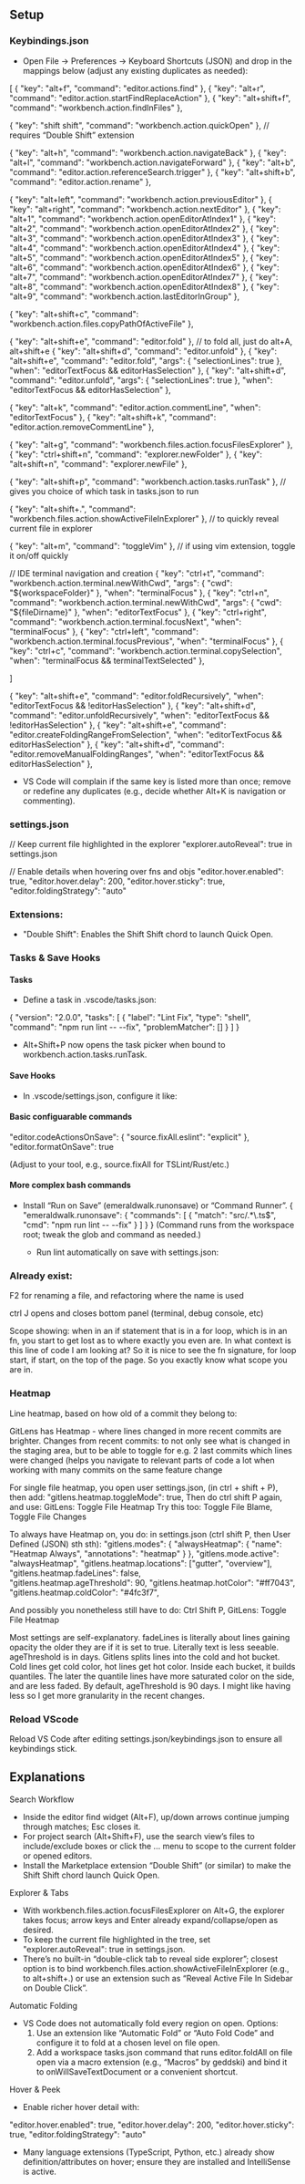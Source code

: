 




## Setup

### Keybindings.json

  - Open File → Preferences → Keyboard Shortcuts (JSON) and drop in the mappings below (adjust any existing
    duplicates as needed):

[
  { "key": "alt+f",           "command": "editor.actions.find" },
  { "key": "alt+r",     "command": "editor.action.startFindReplaceAction" },
  { "key": "alt+shift+f",     "command": "workbench.action.findInFiles" },

  { "key": "shift shift",     "command": "workbench.action.quickOpen" },               // requires “Double Shift” extension

  { "key": "alt+h",           "command": "workbench.action.navigateBack" },
  { "key": "alt+l",           "command": "workbench.action.navigateForward" },
  { "key": "alt+b",           "command": "editor.action.referenceSearch.trigger" },
  { "key": "alt+shift+b",     "command": "editor.action.rename" },

  { "key": "alt+left",        "command": "workbench.action.previousEditor" },
  { "key": "alt+right",       "command": "workbench.action.nextEditor" },
  { "key": "alt+1",           "command": "workbench.action.openEditorAtIndex1" },
  { "key": "alt+2",           "command": "workbench.action.openEditorAtIndex2" },
  { "key": "alt+3",           "command": "workbench.action.openEditorAtIndex3" },
  { "key": "alt+4",           "command": "workbench.action.openEditorAtIndex4" },
  { "key": "alt+5",           "command": "workbench.action.openEditorAtIndex5" },
  { "key": "alt+6",           "command": "workbench.action.openEditorAtIndex6" },
  { "key": "alt+7",           "command": "workbench.action.openEditorAtIndex7" },
  { "key": "alt+8",           "command": "workbench.action.openEditorAtIndex8" },
  { "key": "alt+9",           "command": "workbench.action.lastEditorInGroup" },

  { "key": "alt+shift+c",     "command": "workbench.action.files.copyPathOfActiveFile" },

  { "key": "alt+shift+e",           "command": "editor.fold" }, // to fold all, just do alt+A, alt+shift+e
  { "key": "alt+shift+d",           "command": "editor.unfold" },
  { "key": "alt+shift+e",           "command": "editor.fold",
    "args": { "selectionLines": true },      "when": "editorTextFocus && editorHasSelection"    },
  { "key": "alt+shift+d",           "command": "editor.unfold",
    "args": { "selectionLines": true },      "when": "editorTextFocus && editorHasSelection"    },

  { "key": "alt+k",           "command": "editor.action.commentLine", "when": "editorTextFocus" },
  { "key": "alt+shift+k",     "command": "editor.action.removeCommentLine" },

  { "key": "alt+g",           "command": "workbench.files.action.focusFilesExplorer" },
  { "key": "ctrl+shift+n",    "command": "explorer.newFolder" },
  { "key": "alt+shift+n",     "command": "explorer.newFile" },

  { "key": "alt+shift+p",     "command": "workbench.action.tasks.runTask" }, // gives you choice of which task in tasks.json to run

  { "key": "alt+shift+.",     "command": "workbench.files.action.showActiveFileInExplorer" },  // to quickly reveal current file in explorer 



  { "key": "alt+m", "command": "toggleVim" }, // if using vim extension, toggle it on/off quickly


  // IDE terminal navigation and creation
  {
    "key": "ctrl+t",
    "command": "workbench.action.terminal.newWithCwd",
    "args": {
      "cwd": "${workspaceFolder}"
    },
    "when": "terminalFocus"
  },
  {
    "key": "ctrl+n",
    "command": "workbench.action.terminal.newWithCwd",
    "args": {
      "cwd": "${fileDirname}"
    },
    "when": "editorTextFocus"
  },
  {
    "key": "ctrl+right",
    "command": "workbench.action.terminal.focusNext",
    "when": "terminalFocus"
  },
  {
    "key": "ctrl+left",
    "command": "workbench.action.terminal.focusPrevious",
    "when": "terminalFocus"
  },
  {
    "key": "ctrl+c",
    "command": "workbench.action.terminal.copySelection",
    "when": "terminalFocus && terminalTextSelected"
  },


]







  {
    "key": "alt+shift+e",
    "command": "editor.foldRecursively",
    "when": "editorTextFocus && !editorHasSelection"
  },
  {
    "key": "alt+shift+d",
    "command": "editor.unfoldRecursively",
    "when": "editorTextFocus && !editorHasSelection"
  },
  {
  "key": "alt+shift+e",
  "command": "editor.createFoldingRangeFromSelection",
  "when": "editorTextFocus && editorHasSelection"
  },
  {
    "key": "alt+shift+d",
    "command": "editor.removeManualFoldingRanges",
    "when": "editorTextFocus && editorHasSelection"
  },










  - VS Code will complain if the same key is listed more than once; remove or redefine any duplicates (e.g.,
    decide whether Alt+K is navigation or commenting).



### settings.json

// Keep current file highlighted in the explorer
"explorer.autoReveal": true in settings.json

// Enable details when hovering over fns and objs
"editor.hover.enabled": true,
"editor.hover.delay": 200,
"editor.hover.sticky": true,
"editor.foldingStrategy": "auto"

### Extensions:

- "Double Shift": Enables the Shift Shift chord to launch Quick Open.


### Tasks & Save Hooks

#### Tasks

  - Define a task in .vscode/tasks.json:

  {
    "version": "2.0.0",
    "tasks": [
      {
        "label": "Lint Fix",
        "type": "shell",
        "command": "npm run lint -- --fix",
        "problemMatcher": []
      }
    ]
  }

  - Alt+Shift+P now opens the task picker when bound to workbench.action.tasks.runTask.


#### Save Hooks

- In .vscode/settings.json, configure it like:

#### Basic configuarable commands
"editor.codeActionsOnSave": {
"source.fixAll.eslint": "explicit"
},
"editor.formatOnSave": true

(Adjust to your tool, e.g., source.fixAll for TSLint/Rust/etc.)

#### More complex bash commands

- Install “Run on Save” (emeraldwalk.runonsave) or “Command Runner”.
    {
      "emeraldwalk.runonsave": {
        "commands": [
          {
            "match": "src/.*\\.ts$",
            "cmd": "npm run lint -- --fix"
          }
        ]
      }
    }
    (Command runs from the workspace root; tweak the glob and command as needed.)


  - Run lint automatically on save with settings.json:




### Already exist:

F2 for renaming a file, and refactoring where the name is used

ctrl J opens and closes bottom panel (terminal, debug console, etc)

Scope showing: when in an if statement that is in a for loop, which is in an fn, you start to get lost as to where exactly you even are. In what context is this line of code I am looking at?
So it is nice to see the fn signature, for loop start, if start, on the top of the page. So you exactly know what scope you are in.

### Heatmap

Line heatmap, based on how old of a commit they belong to:

GitLens has Heatmap - where lines changed in more recent commits are brighter.
Changes from recent commits: to not only see what is changed in the staging area, but to be able to toggle for e.g. 2 last commits which lines were changed (helps you navigate to relevant parts of code a lot when working with many commits on the same feature change

For single file heatmap, you open user settings.json, (in ctrl + shift + P), 
then add:
    "gitlens.heatmap.toggleMode": true,
Then do ctrl shift P again, and use:
GitLens: Toggle File Heatmap
Try this too:  Toggle File Blame, Toggle File Changes

To always have Heatmap on, you do:
in settings.json (ctrl shift P, then User Defined (JSON) sth sth):
    "gitlens.modes": {
        "alwaysHeatmap": {
        "name": "Heatmap Always",
        "annotations": "heatmap"
        }
    },
    "gitlens.mode.active": "alwaysHeatmap",
    "gitlens.heatmap.locations": ["gutter", "overview"],
    "gitlens.heatmap.fadeLines": false,  
    "gitlens.heatmap.ageThreshold": 90,
    "gitlens.heatmap.hotColor": "#ff7043",
    "gitlens.heatmap.coldColor": "#4fc3f7",

And possibly you nonetheless still have to do:
Ctrl Shift P, GitLens: Toggle File Heatmap

Most settings are self-explanatory.
fadeLines is literally about lines gaining opacity the older they are if it is set to true. Literally text is less seeable.
ageThreshold is in days. Gitlens splits lines into the cold and hot bucket.
Cold lines get cold color, hot lines get hot color.
Inside each bucket, it builds quantiles.
The later the quantile lines have more saturated color on the side, and are less faded.
By default, ageThreshold is 90 days. I might like having less so I get more granularity in the recent changes.





### Reload VScode

Reload VS Code after editing settings.json/keybindings.json to ensure all keybindings stick.











## Explanations


  Search Workflow

  - Inside the editor find widget (Alt+F), up/down arrows continue jumping through matches; Esc closes it.
  - For project search (Alt+Shift+F), use the search view’s files to include/exclude boxes or click the ... menu
    to scope to the current folder or opened editors.
  - Install the Marketplace extension “Double Shift” (or similar) to make the Shift Shift chord launch Quick
    Open.

  Explorer & Tabs

  - With workbench.files.action.focusFilesExplorer on Alt+G, the explorer takes focus; arrow keys and Enter
    already expand/collapse/open as desired.
  - To keep the current file highlighted in the tree, set "explorer.autoReveal": true in settings.json.
  - There’s no built-in “double-click tab to reveal side explorer”; closest option is to bind
    workbench.files.action.showActiveFileInExplorer (e.g., to alt+shift+.) or use an extension such as “Reveal
    Active File In Sidebar on Double Click”.

  Automatic Folding

  - VS Code does not automatically fold every region on open. Options:
      1. Use an extension like “Automatic Fold” or “Auto Fold Code” and configure it to fold at a chosen level
         on file open.
      2. Add a workspace tasks.json command that runs editor.foldAll on file open via a macro extension (e.g.,
         “Macros” by geddski) and bind it to onWillSaveTextDocument or a convenient shortcut.

  Hover & Peek

  - Enable richer hover detail with:

  "editor.hover.enabled": true,
  "editor.hover.delay": 200,
  "editor.hover.sticky": true,
  "editor.foldingStrategy": "auto"

  - Many language extensions (TypeScript, Python, etc.) already show definition/attributes on hover; ensure they
    are installed and IntelliSense is active.


